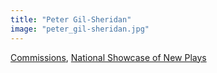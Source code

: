 ```yaml
---
title: "Peter Gil-Sheridan"
image: "peter_gil-sheridan.jpg"
---
```


[Commissions](/programs/commissions), [National Showcase of New Plays](/programs/national-showcase-of-new-plays)